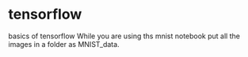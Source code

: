 # tensorflow
basics of tensorflow
While you are using ths mnist notebook put all the images in a folder as MNIST_data.
